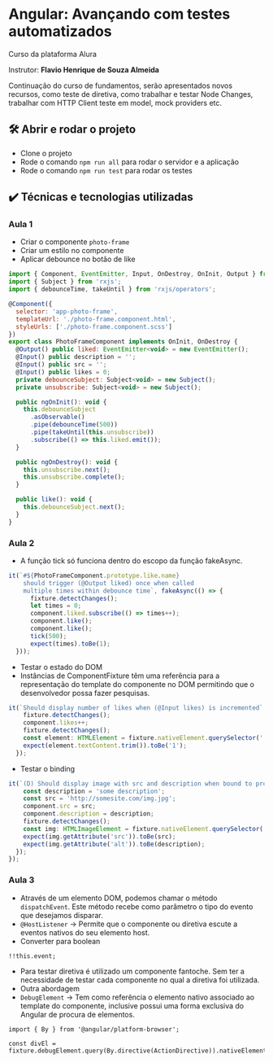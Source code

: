 # **Angular: Avançando com testes automatizados**

Curso da plataforma Alura

Instrutor: **Flavio Henrique de Souza Almeida**

Continuação do curso de fundamentos, serão apresentados novos recursos, como teste de diretiva, como trabalhar e testar Node Changes, trabalhar com HTTP Client teste em model, mock providers etc.

## 🛠️ Abrir e rodar o projeto
- Clone o projeto
- Rode o comando `npm run all` para rodar o servidor e a aplicação
- Rode o comando `npm run test` para rodar os testes

## ✔️ Técnicas e tecnologias utilizadas
### Aula 1

- Criar o componente `photo-frame`
- Criar um estilo no componente
- Aplicar debounce no botão de like

```jsx
import { Component, EventEmitter, Input, OnDestroy, OnInit, Output } from '@angular/core';
import { Subject } from 'rxjs';
import { debounceTime, takeUntil } from 'rxjs/operators';

@Component({
  selector: 'app-photo-frame',
  templateUrl: './photo-frame.component.html',
  styleUrls: ['./photo-frame.component.scss']
})
export class PhotoFrameComponent implements OnInit, OnDestroy {
  @Output() public liked: EventEmitter<void> = new EventEmitter();
  @Input() public description = '';
  @Input() public src = '';
  @Input() public likes = 0;
  private debounceSubject: Subject<void> = new Subject();
  private unsubscribe: Subject<void> = new Subject();

  public ngOnInit(): void {
    this.debounceSubject
      .asObservable()
      .pipe(debounceTime(500))
      .pipe(takeUntil(this.unsubscribe))
      .subscribe(() => this.liked.emit());
  }

  public ngOnDestroy(): void {
    this.unsubscribe.next();
    this.unsubscribe.complete();
  }

  public like(): void {
    this.debounceSubject.next();
  }
}
```

### Aula 2

- A função tick só funciona dentro do escopo da função fakeAsync.

```jsx
it(`#${PhotoFrameComponent.prototype.like.name}
    should trigger (@Output liked) once when called
    multiple times within debounce time`, fakeAsync(() => {
      fixture.detectChanges();
      let times = 0;
      component.liked.subscribe(() => times++);
      component.like();
      component.like();
      tick(500);
      expect(times).toBe(1);
  }));
```

- Testar o estado do DOM
- Instâncias de ComponentFixture<T> têm uma referência para a representação do template do componente no DOM permitindo que o desenvolvedor possa fazer pesquisas.

```jsx
it(`Should display number of likes when (@Input likes) is incremented`, () => {
    fixture.detectChanges();
    component.likes++;
    fixture.detectChanges();
    const element: HTMLElement = fixture.nativeElement.querySelector('.like-counter');
    expect(element.textContent.trim()).toBe('1');
  });
```

- Testar o binding

```jsx
it(`(D) Should display image with src and description when bound to properties`, () => {
    const description = 'some description';
    const src = 'http://somesite.com/img.jpg';
    component.src = src;
    component.description = description;
    fixture.detectChanges();
    const img: HTMLImageElement = fixture.nativeElement.querySelector('img');
    expect(img.getAttribute('src')).toBe(src);
    expect(img.getAttribute('alt')).toBe(description);
  });
});
```

### Aula 3

- Através de um elemento DOM, podemos chamar o método `dispatchEvent`. Este método recebe como parâmetro o tipo do evento que desejamos disparar.
- `@HostListener` → Permite que o componente ou diretiva escute a eventos nativos do seu elemento host.
- Converter para boolean

```tsx
!!this.event;
```

- Para testar diretiva é utilizado um componente fantoche. Sem ter a necessidade de testar cada componente no qual a diretiva foi utilizada.
- Outra abordagem
- `DebugElement` → Tem como referência o elemento nativo associado ao template do componente, inclusive possui uma forma exclusiva do Angular de procura de elementos.

```tsx
import { By } from '@angular/platform-browser';

const divEl = fixture.debugElement.query(By.directive(ActionDirective)).nativeElement;
```
